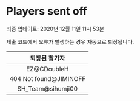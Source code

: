# Players sent off
최종 업데이트: 2020년 12월 11일 11시 53분


제출 코드에서 오류가 발생하는 경우 자동으로 퇴장됩니다.


| 퇴장된 참가자 |
|:---:|
| EZ@CDoubleH |
| 404 Not found@JIMINOFF |
| SH_Team@sihumji00 |